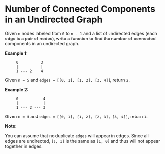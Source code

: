# Number of Connected Components in an Undirected Graph

Given `n` nodes labeled from `0` to `n - 1` and a list of undirected edges (each edge is a pair of nodes), write a function to find the number of connected components in an undirected graph.

**Example 1:**
```
     0          3
     |          |
     1 --- 2    4
```
Given `n = 5` and `edges = [[0, 1], [1, 2], [3, 4]]`, return `2`.

**Example 2:**
```
     0           4
     |           |
     1 --- 2 --- 3
```
Given `n = 5` and `edges = [[0, 1], [1, 2], [2, 3], [3, 4]]`, return `1`.

**Note:**

You can assume that no duplicate `edges` will appear in edges. Since all edges are undirected, `[0, 1]` is the same as `[1, 0]` and thus will not appear together in edges.
